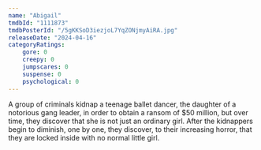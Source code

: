 ```yaml
---
name: "Abigail"
tmdbId: "1111873"
tmdbPosterId: "/5gKKSoD3iezjoL7YqZONjmyAiRA.jpg"
releaseDate: "2024-04-16"
categoryRatings:
    gore: 0
    creepy: 0
    jumpscares: 0
    suspense: 0
    psychological: 0
---
```

A group of criminals kidnap a teenage ballet dancer, the daughter of a notorious gang leader, in order to obtain a ransom of $50 million, but over time, they discover that she is not just an ordinary girl. After the kidnappers begin to diminish, one by one, they discover, to their increasing horror, that they are locked inside with no normal little girl.

